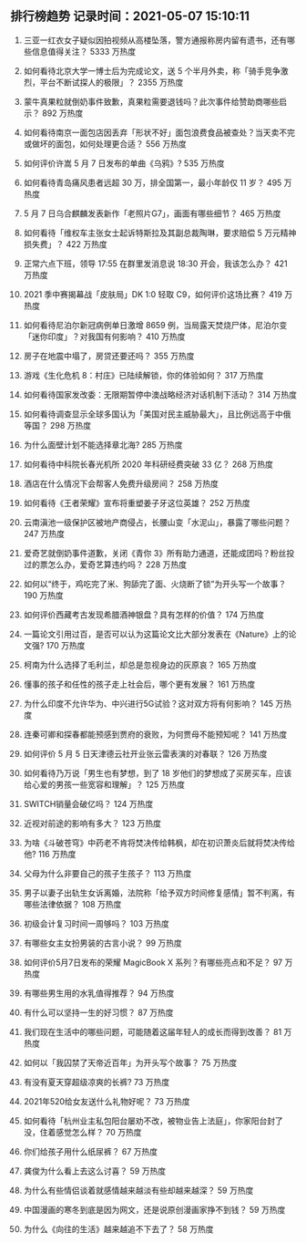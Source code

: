 
## 排行榜趋势 记录时间：2021-05-07 15:10:11
  
  1. 三亚一红衣女子疑似因拍视频从高楼坠落，警方通报称房内留有遗书，还有哪些信息值得关注？ 5333 万热度
    
  2. 如何看待北京大学一博士后为完成论文，送 5 个半月外卖，称「骑手竞争激烈，平台不断试探人的极限」？ 2355 万热度
    
  3. 蒙牛真果粒就倒奶事件致歉，真果粒需要退钱吗？此次事件给赞助商哪些启示？ 892 万热度
    
  4. 如何看待南京一面包店因丢弃「形状不好」面包浪费食品被查处？当天卖不完或做坏的面包，如何处理更合适？ 556 万热度
    
  5. 如何评价许嵩 5 月 7 日发布的单曲《乌鸦》? 535 万热度
    
  6. 如何看待青岛痛风患者远超 30 万，排全国第一，最小年龄仅 11 岁？ 495 万热度
    
  7. 5 月 7 日乌合麒麟发表新作「老照片G7」，画面有哪些细节？ 465 万热度
    
  8. 如何看待「维权车主张女士起诉特斯拉及其副总裁陶琳，要求赔偿 5 万元精神损失费」？ 422 万热度
    
  9. 正常六点下班，领导 17:55 在群里发消息说 18:30 开会，我该怎么办？ 421 万热度
    
  10. 2021 季中赛揭幕战「皮肤局」DK 1:0 轻取 C9，如何评价这场比赛？ 419 万热度
    
  11. 如何看待尼泊尔新冠病例单日激增 8659 例，当局露天焚烧尸体，尼泊尔变「迷你印度」？对我国有何影响？ 410 万热度
    
  12. 房子在地震中塌了，房贷还要还吗？ 355 万热度
    
  13. 游戏《生化危机 8：村庄》已陆续解锁，你的体验如何？ 317 万热度
    
  14. 如何看待国家发改委：无限期暂停中澳战略经济对话机制下活动？ 314 万热度
    
  15. 如何看待调查显示全球多国认为「美国对民主威胁最大」，且比例远高于中俄等国？ 298 万热度
    
  16. 为什么面壁计划不能选择章北海? 285 万热度
    
  17. 如何看待中科院长春光机所 2020 年科研经费突破 33 亿？ 268 万热度
    
  18. 酒店在什么情况下会帮客人免费升级房间？ 258 万热度
    
  19. 如何看待《王者荣耀》宣布将重塑姜子牙这位英雄？ 252 万热度
    
  20. 云南滇池一级保护区被地产商侵占，长腰山变「水泥山」，暴露了哪些问题？ 247 万热度
    
  21. 爱奇艺就倒奶事件道歉，关闭《青你 3》所有助力通道，还能成团吗？粉丝投过的票怎么办，爱奇艺算违约吗？ 228 万热度
    
  22. 如何以“终于，鸡吃完了米、狗舔完了面、火烧断了锁”为开头写一个故事？ 190 万热度
    
  23. 如何评价西藏考古发现希腊酒神银盘？具有怎样的价值？ 174 万热度
    
  24. 一篇论文引用过百，是否可以认为这篇论文比大部分发表在《Nature》上的论文强? 170 万热度
    
  25. 柯南为什么选择了毛利兰，却总是忽视身边的灰原哀？ 165 万热度
    
  26. 懂事的孩子和任性的孩子走上社会后，哪个更有发展？ 161 万热度
    
  27. 为什么印度不允许华为、中兴进行5G试验？这对双方将有何影响？ 145 万热度
    
  28. 连秦可卿和探春都能预感到贾府的衰败，为何贾母不能预知呢？ 141 万热度
    
  29. 如何评价 5 月 5 日天津德云社开业张云雷表演的对春联？ 126 万热度
    
  30. 如何看待乃万说「男生也有梦想，到了 18 岁他们的梦想成了买房买车，应该给心爱的男孩一些宽容和理解」？ 125 万热度
    
  31. SWITCH销量会破亿吗？ 124 万热度
    
  32. 近视对前途的影响有多大？ 123 万热度
    
  33. 为啥《斗破苍穹》中药老不肯将焚决传给韩枫，却在初识萧炎后就将焚决传给他? 116 万热度
    
  34. 父母为什么非要自己的孩子生孩子？ 113 万热度
    
  35. 男子以妻子出轨生女诉离婚，法院称「给予双方时间修复感情」暂不判离，有哪些法律依据？ 108 万热度
    
  36. 初级会计复习时间一周够吗？ 103 万热度
    
  37. 有哪些女主女扮男装的古言小说？ 99 万热度
    
  38. 如何评价5月7日发布的荣耀 MagicBook X 系列？有哪些亮点和不足？ 97 万热度
    
  39. 有哪些男生用的水乳值得推荐？ 94 万热度
    
  40. 有什么可以坚持一生的好习惯？ 87 万热度
    
  41. 我们现在生活中的哪些问题，可能随着这届年轻人的成长而得到改善？ 81 万热度
    
  42. 如何以「我囚禁了天帝近百年」为开头写个故事？ 75 万热度
    
  43. 有没有夏天穿超级凉爽的长裤? 73 万热度
    
  44. 2021年520给女友送什么礼物好呢？ 73 万热度
    
  45. 如何看待「杭州业主私包阳台屡劝不改，被物业告上法庭」，你家阳台封了没，住着感觉怎么样？ 70 万热度
    
  46. 你们给孩子用什么纸尿裤？ 67 万热度
    
  47. 龚俊为什么看上去这么讨喜？ 59 万热度
    
  48. 为什么有些情侣谈着就感情越来越淡有些却越来越深？ 59 万热度
    
  49. 中国漫画的寒冬到底是因为网文，还是说原创漫画家挣不到钱？ 59 万热度
    
  50. 为什么《向往的生活》越来越追不下去了？ 58 万热度
    